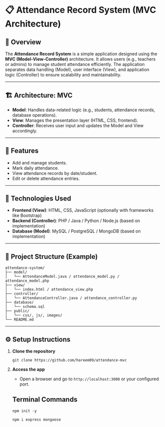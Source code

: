 # 📋 Attendance Record System (MVC Architecture)

## 📝 Overview

The **Attendance Record System** is a simple application designed using the **MVC (Model-View-Controller)** architecture. It allows users (e.g., teachers or admins) to manage student attendance efficiently. The application separates data handling (Model), user interface (View), and application logic (Controller) to ensure scalability and maintainability.

---

## 🏗️ Architecture: MVC

- **Model**: Handles data-related logic (e.g., students, attendance records, database operations).
- **View**: Manages the presentation layer (HTML, CSS, frontend).
- **Controller**: Receives user input and updates the Model and View accordingly.

---

## 🔧 Features

- Add and manage students.
- Mark daily attendance.
- View attendance records by date/student.
- Edit or delete attendance entries.

---

## 🚀 Technologies Used

- **Frontend (View)**: HTML, CSS, JavaScript (optionally with frameworks like Bootstrap)
- **Backend (Controller)**: PHP / Java / Python / Node.js (based on implementation)
- **Database (Model)**: MySQL / PostgreSQL / MongoDB (based on implementation)

---

## 📁 Project Structure (Example)

```
attendance-system/
├── model/
│   └── AttendanceModel.java / attendance_model.py / attendance_model.php
├── view/
│   └── index.html / attendance_view.php
├── controller/
│   └── AttendanceController.java / attendance_controller.py
├── database/
│   └── schema.sql
├── public/
│   └── css/, js/, images/
└── README.md
```

---

## ⚙️ Setup Instructions

1. **Clone the repository**
   ```
   git clone https://github.com/hareem09/attendance-mvc
   ```

2. **Access the app**
   - Open a browser and go to `http://localhost:3000` or your configured port.

   ## Terminal Commands
   ```
   npm init -y

   npm i express mongoose
   ```
